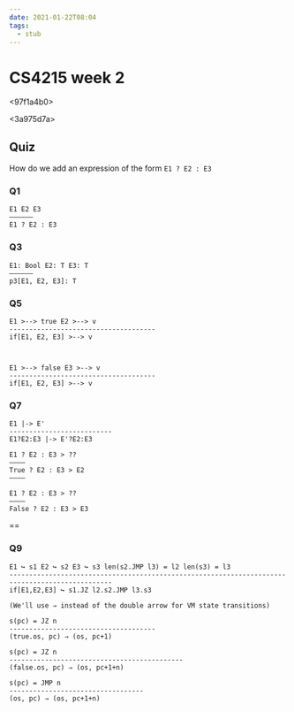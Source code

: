 ```yaml
---
date: 2021-01-22T08:04
tags: 
  - stub
---
```


# CS4215 week 2

<97f1a4b0>

<3a975d7a>

<a65f7a52>

<b439c3b4>

## Quiz

How do we add an expression of the form `E1 ? E2 : E3`

### Q1

```
E1 E2 E3
—————— 
E1 ? E2 : E3
```

### Q3

```
E1: Bool E2: T E3: T 
—————— 
p3[E1, E2, E3]: T 
```

### Q5

```
E1 >--> true E2 >--> v
-------------------------------------
if[E1, E2, E3] >--> v



E1 >--> false E3 >--> v
-------------------------------------
if[E1, E2, E3] >--> v 
```

### Q7

```
E1 |-> E'
--------------------------
E1?E2:E3 |-> E'?E2:E3 

E1 ? E2 : E3 > ??
———— 
True ? E2 : E3 > E2 
———— 

E1 ? E2 : E3 > ??
———— 
False ? E2 : E3 > E3 
```
==
### Q9

```
E1 ↪ s1 E2 ↪ s2 E3 ↪ s3 len(s2.JMP l3) = l2 len(s3) = l3
------------------------------------------------------------------------------------------------
if[E1,E2,E3] ↪ s1.JZ l2.s2.JMP l3.s3

(We'll use ⇒ instead of the double arrow for VM state transitions)

s(pc) = JZ n
-------------------------------------
(true.os, pc) ⇒ (os, pc+1)

s(pc) = JZ n
--------------------------------------------
(false.os, pc) ⇒ (os, pc+1+n)

s(pc) = JMP n
----------------------------------
(os, pc) ⇒ (os, pc+1+n) 
```
